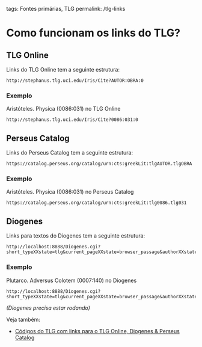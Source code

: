 tags: Fontes primárias, TLG
permalink: /tlg-links

# Como funcionam os links do TLG?
## TLG Online  

Links do TLG Online tem a seguinte estrutura:  

```
http://stephanus.tlg.uci.edu/Iris/Cite?AUTOR:OBRA:0
```

### Exemplo  
Aristóteles. Physica (0086:031) no TLG Online  

```
http://stephanus.tlg.uci.edu/Iris/Cite?0086:031:0
```

## Perseus Catalog  
Links do Perseus Catalog tem a seguinte estrutura:

```
https://catalog.perseus.org/catalog/urn:cts:greekLit:tlgAUTOR.tlgOBRA
```

### Exemplo  
Aristóteles. Physica (0086:031) no Perseus Catalog

```
https://catalog.perseus.org/catalog/urn:cts:greekLit:tlg0086.tlg031
```

## Diogenes
Links para textos do Diogenes tem a seguinte estrutura:

```
http://localhost:8888/Diogenes.cgi?short_typeXXstate=tlg&current_pageXXstate=browser_passage&authorXXstate=AUTHOR&workXXstate=WORK
```

### Exemplo   
Plutarco. Adversus Colotem (0007:140) no Diogenes

```
http://localhost:8888/Diogenes.cgi?short_typeXXstate=tlg&current_pageXXstate=browser_passage&authorXXstate=0007&workXXstate=140
```
*(Diogenes precisa estar rodando)*

Veja também:
- [Códigos do TLG com links para o TLG Online, Diogenes & Perseus Catalog](cod-tlg-link)
